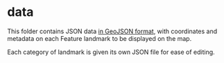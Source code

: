 # data

This folder contains JSON data [in GeoJSON format](https://leafletjs.com/examples/geojson/), with coordinates and metadata on each Feature landmark to be displayed on the map.

Each category of landmark is given its own JSON file for ease of editing.

